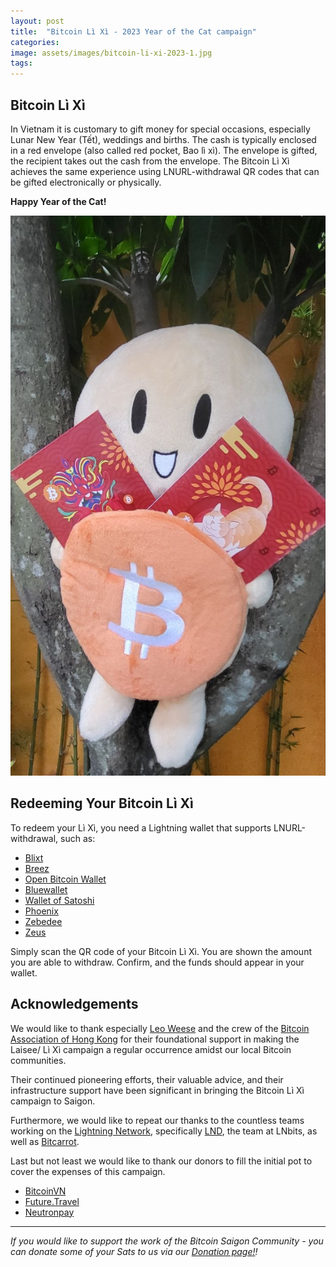 ```yaml
---
layout: post
title:  "Bitcoin Lì Xì - 2023 Year of the Cat campaign"
categories: 
image: assets/images/bitcoin-li-xi-2023-1.jpg
tags: 
---
```

## Bitcoin Lì Xì

In Vietnam it is customary to gift money for special occasions, especially Lunar New Year (Tết), weddings and births. The cash is typically enclosed in a red envelope (also called red pocket, Bao lì xì). The envelope is gifted, the recipient takes out the cash from the envelope. The Bitcoin Lì Xì achieves the same experience using LNURL-withdrawal QR codes that can be gifted electronically or physically.

**Happy Year of the Cat!**

![Happy Year of the Cat!](/assets/images/bitcoin-li-xi-2023-2.jpg)

## Redeeming Your Bitcoin Lì Xì

To redeem your Lì Xì, you need a Lightning wallet that supports LNURL-withdrawal, such as:

* [Blixt](https://blixtwallet.github.io/)
* [Breez](https://breez.technology/)
* [Open Bitcoin Wallet](https://github.com/nbd-wtf/obw)
* [Bluewallet](https://bluewallet.io/)
* [Wallet of Satoshi](https://www.walletofsatoshi.com/)
* [Phoenix](https://phoenix.acinq.co/)
* [Zebedee](https://zebedee.io/)
* [Zeus](https://zeusln.app/)

Simply scan the QR code of your Bitcoin Lì Xì. You are shown the amount you are able to withdraw. Confirm, and the funds should appear in your wallet.

## Acknowledgements

We would like to thank especially [Leo Weese](https://www.twitter.com//@/LeoAW) and the crew of the [Bitcoin Association of Hong Kong](https://www.bitcoin.org.hk/) for their foundational support in making the Laisee/ Lì Xì  campaign a regular occurrence amidst our local Bitcoin communities.

Their continued pioneering efforts, their valuable advice, and their infrastructure support have been significant in bringing the Bitcoin Lì Xì campaign to Saigon.

Furthermore, we would like to repeat our thanks to the countless teams working on the [Lightning Network](http://lightning.network/), specifically [LND](https://github.com/lightningnetwork/lnd), the team at LNbits, as well as [Bitcarrot](https://github.com/BitCarrot).

Last but not least we would like to thank our donors to fill the initial pot to cover the expenses of this campaign.

* [BitcoinVN](http://www.bitcoinvn.io/)
* [Future.Travel](future.travel)
* [Neutronpay](http://neutronpay.com/)

---

*If you would like to support the work of the Bitcoin Saigon Community - you can donate some of your Sats to us via our [Donation page!](https://bitcoinsaigon.org/donate-satoshis)!*